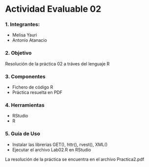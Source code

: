 # **Actividad Evaluable 02**

### **1. Integrantes:**
* Melisa Yauri
* Antonio Atanacio

### **2. Objetivo**
Resolución de la práctica 02 a tráves del lenguaje R

### **3. Componentes**

* Fichero de código R
* Práctica resuelta en PDF

###  **4. Herramientas**
 * RStudio
 * R
 
### **5. Guía de Uso**

* Instalar las librerias GET(), httr(), rvest(), XML() 
* Ejecutar el archivo Lab02.R en RStudio

La resolución de la práctica se encuentra en el archivo Practica2.pdf
